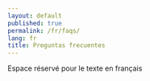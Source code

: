```yaml
---
layout: default
published: true
permalink: /fr/faqs/
lang: fr
title: Preguntas frecuentes
---
```


Espace réservé pour le texte en français